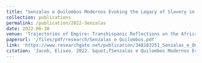 ```yaml
---
title: "Senzalas e Quilombos Modernos Evoking the Legacy of Slavery in Brazilian Hip Hop"
collection: publications
permalink: /publication/2022-Senzalas
date: 2022-06-30
venue: 'Trajectories of Empire: Transhispanic Reflections on the African Diaspora'
paperurl: '/files/pdf/research/Senzalas e Quilombos.pdf'
link: 'https://www.researchgate.net/publication/348183251_Senzalas_e_Quilombos_Modernos_Evoking_the_Legacy_of_Slavery_in_Brazilian_Hip_Hop'
citation: 'Jacob, Eliseo. 2022. &quot;TSenzalas e Quilombos Modernos Evoking the Legacy of Slavery in Brazilian Hip Hop.&quot; <i>Trajectories of Empire: Transhispanic Reflections on the African Diaspora.</i> Ed. Jerome Branche. Vanderbilt University Press: 245-264.'
---
```

